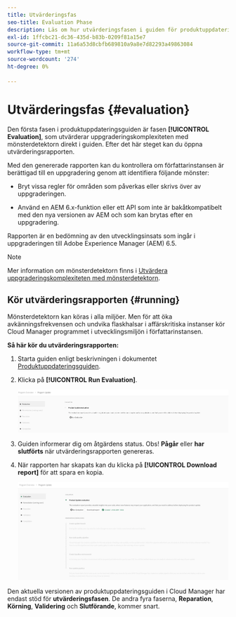 ```yaml
---
title: Utvärderingsfas
seo-title: Evaluation Phase
description: Läs om hur utvärderingsfasen i guiden för produktuppdatering bedömer uppgraderingskomplexiteten med mönsteridentifieraren.
exl-id: 1ffcbc21-dc36-435d-b83b-0209f81a15e7
source-git-commit: 11a6a53d8cbfb689810a9a8e7d82293a49863084
workflow-type: tm+mt
source-wordcount: '274'
ht-degree: 0%

---
```



# Utvärderingsfas {#evaluation}

Den första fasen i produktuppdateringsguiden är fasen **[!UICONTROL Evaluation]**, som utvärderar uppgraderingskomplexiteten med mönsterdetektorn direkt i guiden. Efter det här steget kan du öppna utvärderingsrapporten.

Med den genererade rapporten kan du kontrollera om författarinstansen är berättigad till en uppgradering genom att identifiera följande mönster:

* Bryt vissa regler för områden som påverkas eller skrivs över av uppgraderingen.

* Använd en AEM 6.x-funktion eller ett API som inte är bakåtkompatibelt med den nya versionen av AEM och som kan brytas efter en uppgradering.

Rapporten är en bedömning av den utvecklingsinsats som ingår i uppgraderingen till Adobe Experience Manager (AEM) 6.5.

>[!NOTE]
>
>Mer information om mönsterdetektorn finns i [Utvärdera uppgraderingskomplexiteten med mönsterdetektorn](https://experienceleague.adobe.com/sv/docs/experience-manager-65/content/implementing/deploying/upgrading/pattern-detector).

## Kör utvärderingsrapporten {#running}

Mönsterdetektorn kan köras i alla miljöer. Men för att öka avkänningsfrekvensen och undvika flaskhalsar i affärskritiska instanser kör Cloud Manager programmet i utvecklingsmiljön i författarinstansen.

**Så här kör du utvärderingsrapporten:**

1. Starta guiden enligt beskrivningen i dokumentet [Produktuppdateringsguiden](/help/product-update-wizard/overview.md).

1. Klicka på **[!UICONTROL Run Evaluation]**.

   ![Kör utvärdering](/help/assets/Run-Evaluation.png)

1. Guiden informerar dig om åtgärdens status. Obs! **Pågår** eller **har slutförts** när utvärderingsrapporten genereras.

1. När rapporten har skapats kan du klicka på **[!UICONTROL Download report]** för att spara en kopia.

   ![Rapporten skapades](/help/assets/Evaluation-1.png)

Den aktuella versionen av produktuppdateringsguiden i Cloud Manager har endast stöd för **utvärderingsfasen**. De andra fyra faserna, **Reparation**, **Körning**, **Validering** och **Slutförande**, kommer snart.
